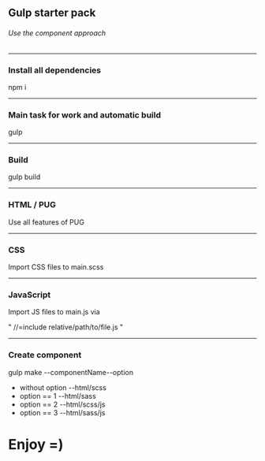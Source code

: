 ## Gulp starter pack
###### Use the component approach

<hr>

### Install all dependencies
npm i

<hr>

### Main task for work and automatic build
gulp

<hr>

### Build
gulp build

<hr>

### HTML / PUG

Use all features of PUG

<hr>

### CSS
Import CSS files to main.scss

<hr>

### JavaScript
Import JS files to main.js via <br>

" //=include relative/path/to/file.js "

<hr>

### Create component
gulp make --componentName--option

* without option  --html/scss
* option == 1     --html/sass 
* option == 2     --html/scss/js 
* option == 3     --html/sass/js 

# Enjoy =)